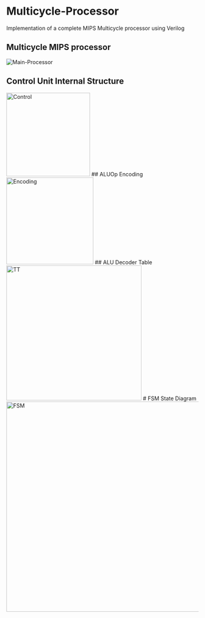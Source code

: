 # Multicycle-Processor
Implementation of a complete MIPS Multicycle processor using Verilog
## Multicycle MIPS processor
![Main-Processor](https://github.com/KeshavBaldeva/Multicycle-Processor/assets/152970391/f4a9920d-16f9-4066-9999-e18cfddfcefc)
## Control Unit Internal Structure
<img width="219" alt="Control" src="https://github.com/KeshavBaldeva/Multicycle-Processor/assets/152970391/6a8e0c1c-6075-42a2-bf28-5a3930c23884">
## ALUOp Encoding
<img width="228" alt="Encoding" src="https://github.com/KeshavBaldeva/Multicycle-Processor/assets/152970391/b6a0d814-ce8d-415a-a508-b6911ca5d52e">
## ALU Decoder Table
<img width="354" alt="TT" src="https://github.com/KeshavBaldeva/Multicycle-Processor/assets/152970391/b4b199b2-e527-45ea-adf6-6f3877c60df7">
# FSM State Diagram
<img width="551" alt="FSM" src="https://github.com/KeshavBaldeva/Multicycle-Processor/assets/152970391/b5dd189b-d75e-4d32-9298-c7995cdf1127">
